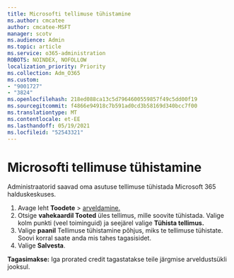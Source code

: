 ```yaml
---
title: Microsofti tellimuse tühistamine
ms.author: cmcatee
author: cmcatee-MSFT
manager: scotv
ms.audience: Admin
ms.topic: article
ms.service: o365-administration
ROBOTS: NOINDEX, NOFOLLOW
localization_priority: Priority
ms.collection: Adm_O365
ms.custom:
- "9001727"
- "3824"
ms.openlocfilehash: 218ed088ca13c5d7964600559857f49c5dd00f19
ms.sourcegitcommit: f4866e94918c7b591ad0cd3b58169d340bcc7f00
ms.translationtype: MT
ms.contentlocale: et-EE
ms.lasthandoff: 05/19/2021
ms.locfileid: "52543321"
---
```

# <a name="cancel-your-microsoft-subscription"></a>Microsofti tellimuse tühistamine

Administraatorid saavad oma asutuse tellimuse tühistada Microsoft 365 halduskeskuses.

1. Avage leht **Toodete** \> [arveldamine.](https://go.microsoft.com/fwlink/p/?linkid=842054)
2. Otsige **vahekaardil Tooted** üles tellimus, mille soovite tühistada. Valige kolm punkti (veel toiminguid) ja seejärel valige **Tühista tellimus.**
3. Valige **paanil** Tellimuse tühistamine põhjus, miks te tellimuse tühistate. Soovi korral saate anda mis tahes tagasisidet.
4. Valige **Salvesta**.

**Tagasimakse:** Iga prorated credit tagastatakse teile järgmise arveldustsükli jooksul.